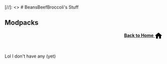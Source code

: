 [//]: <> # BeansBeefBroccoli's Stuff

## Modpacks

<p align="right"><a href="/"><b>Back to Home</b> <img src="/images/home.png" alt="Home" width="24" height="24" style="vertical-align:middle"></a></p>

<br>

Lol I don't have any (yet)
